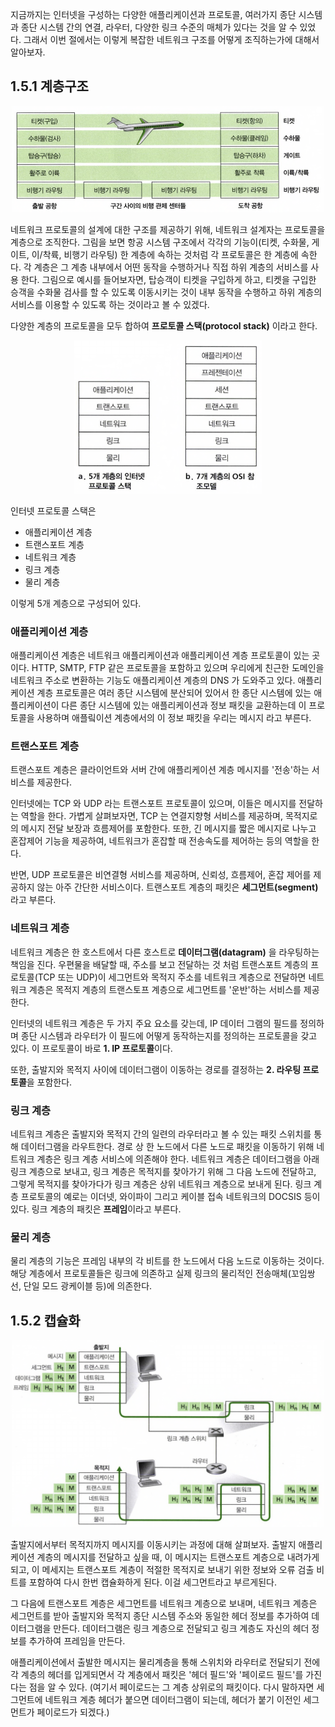 지금까지는 인터넷을 구성하는 다양한 애플리케이션과 프로토콜, 여러가지 종단 시스템과 종단 시스템 간의 연결, 라우터, 다양한 링크 수준의 매체가 있다는 것을 알 수 있었다.
그래서 이번 절에서는 이렇게 복잡한 네트워크 구조를 어떻게 조직하는가에 대해서 알아보자.

## 1.5.1 계층구조
<p align="center">
  <img src="image1.png" alt="인터넷 이미지" width="500"/> 
</p>

네트워크 프로토콜의 설계에 대한 구조를 제공하기 위해, 네트워크 설계자는 프로토콜을 계층으로 조직한다. 그림을 보면 항공 시스템 구조에서 각각의 기능이(티켓, 수화물, 게이트, 이/착륙, 비행기 라우팅) 한 계층에 속하는 것처럼 각 프로토콜은 한 계층에 속한다.
각 계층은 그 계층 내부에서 어떤 동작을 수행하거나 직접 하위 계층의 서비스를 사용 한다. 그림으로 예시를 들어보자면, 탑승객이 티켓을 구입하게 하고, 티켓을 구입한 승객을 수화물 검사를 할 수 있도록 이동시키는 것이 내부 동작을 수행하고 하위 계층의 서비스를 이용할 수 있도록 하는 것이라고 볼 수 있겠다.

다양한 계층의 프로토콜을 모두 합하여 **프로토콜 스택(protocol stack)** 이라고 한다.

<p align="center">
  <img src="image2.png" alt="인터넷 이미지" width="300"/> 
</p>

인터넷 프로토콜 스택은 
- 애플리케이션 계층
- 트랜스포트 계층
- 네트워크 계층
- 링크 계층
- 물리 계층 

이렇게 5개 계층으로 구성되어 있다. 

### 애플리케이션 계층
애플리케이션 계층은 네트워크 애플리케이션과 애플리케이션 계층 프로토콜이 있는 곳이다. HTTP, SMTP, FTP 같은 프로토콜을 포함하고 있으며 우리에게 친근한 도메인을 네트워크 주소로 변환하는 기능도 애플리케이션 계층의 DNS 가 도와주고 있다.
애플리케이션 계층 프로토콜은 여러 종단 시스템에 분산되어 있어서 한 종단 시스템에 있는 애플리케이션이 다른 종단 시스템에 있는 애플리케이션과 정보 패킷을 교환하는데 이 프로토콜을 사용하며 애플맄이션 계층에서의 이 정보 패킷을 우리는 메시지 라고 부른다.

### 트랜스포트 계층
트랜스포트 계층은 클라이언트와 서버 간에 애플리케이션 계층 메시지를 '전송'하는 서비스를 제공한다.

인터넷에는 TCP 와 UDP 라는 트랜스포트 프로토콜이 있으며, 이들은 메시지를 전달하는 역할을 한다. 가볍게 살펴보자면, TCP 는 연결지향형 서비스를 제공하며, 목적지로의 메시지 전달 보장과 흐름제어를 포함한다.
또한, 긴 메시지를 짧은 메시지로 나누고 혼잡제어 기능을 제공하여, 네트워크가 혼잡할 때 전송속도를 제어하는 등의 역할을 한다.

반면, UDP 프로토콜은 비연결형 서비스를 제공하며, 신뢰성, 흐름제어, 혼잡 제어를 제공하지 않는 아주 간단한 서비스이다. 
트랜스포트 계층의 패킷은 **세그먼트(segment)** 라고 부른다.

### 네트워크 계층
네트워크 계층은 한 호스트에서 다른 호스트로 **데이터그램(datagram)** 을 라우팅하는 책임을 진다. 
우편물을 배달할 때, 주소를 보고 전달하는 것 처럼 트랜스포트 계층의 프로토콜(TCP 또는 UDP)이 세그먼트와 목적지 주소를 네트워크 계층으로 전달하면 네트워크 계층은 목적지 계층의 트랜스토프 계층으로 세그먼트를 '운반'하는 서비스를 제공한다.

인터넷의 네트워크 계층은 두 가지 주요 요소를 갖는데,
IP 데이터 그램의 필드를 정의하며 종단 시스템과 라우터가 이 필드에 어떻게 동작하는지를 정의하는 프로토콜을 갖고 있다.
이 프로토콜이 바로 **1. IP 프로토콜**이다.

또한, 출발지와 목적지 사이에 데이터그램이 이동하는 경로를 결정하는 **2. 라우팅 프로토콜**을 포함한다.

### 링크 계층
네트워크 계층은 출발지와 목적지 간의 일련의 라우터라고 볼 수 있는 패킷 스위치를 통해 데이터그램을 라우트한다. 경로 상 한 노드에서 다른 노드로 패킷을 이동하기 위해 네트워크 계층은 링크 계층 서비스에 의존해야 한다.
네트워크 계층은 데이터그램을 아래 링크 계층으로 보내고, 링크 계층은 목적지를 찾아가기 위해 그 다음 노드에 전달하고, 그렇게 목적지를 찾아가다가 링크 계층은 상위 네트워크 계층으로 보내게 된다.
링크 계층 프로토콜의 예로는 이더넷, 와이파이 그리고 케이블 접속 네트워크의 DOCSIS 등이 있다.
링크 계층의 패킷은 **프레임**이라고 부른다.

### 물리 계층
물리 계층의 기능은 프레임 내부의 각 비트를 한 노드에서 다음 노드로 이동하는 것이다. 해당 계층에서 프로토콜들은 링크에 의존하고 실제 링크의 물리적인 전송매체(꼬임쌍선, 단일 모드 광케이블 등)에 의존한다.

## 1.5.2 캡슐화
<p align="center">
  <img src="image3.png" alt="인터넷 이미지" width="500"/> 
</p>

출발지에서부터 목적지까지 메시지를 이동시키는 과정에 대해 살펴보자. 출발지 애플리케이션 계층의 메시지를 전달하고 싶을 때, 이 메시지는 트랜스포트 계층으로 내려가게 되고, 이 메세지는 트랜스포트 계층이 적절한 목적지로 보내기 위한 정보와 오류 검출 비트를 포함하여 다시 한번 캡슐화하게 된다.
이걸 세그먼트라고 부르게된다.

그 다음에 트랜스포트 계층은 세그먼트를 네트워크 계층으로 보내며, 네트워크 계층은 세그먼트를 받아 출발지와 목적지 종단 시스템 주소와 동일한 헤더 정보를 추가하여 데이터그램을 만든다.
데이터그램은 링크 계층으로  전달되고 링크 계층도 자신의 헤더 정보를 추가하여 프레임을 만든다. 

애플리케이션에서 출발한 메시지는 물리계층을 통해 스위치와 라우터로 전달되기 전에 각 계층의 헤더를 입게되면서 각 계층에서 패킷은 '헤더 필드'와 '페이로드 필드'를 가진다는 점을 알 수 있다.
(여기서 페이로드는 그 계층 상위로의 패킷이다. 다시 말하자면 세그먼트에 네트워크 계층 헤더가 붙으면 데이터그램이 되는데, 헤더가 붙기 이전인 세그먼트가 페이로드가 되겠다.)
